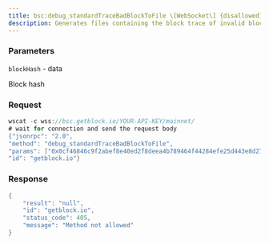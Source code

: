 ```yaml
---
title: bsc:debug_standardTraceBadBlockToFile \[WebSocket\] {disallowed}
description: Generates files containing the block trace of invalid blocks. A separatefile is generated for each transaction in the block.Use debug_standardTraceBlockToFile to view the trace for a valid block.
---
```


### Parameters


`blockHash` - data

Block hash

### Request

``` java
wscat -c wss://bsc.getblock.io/YOUR-API-KEY/mainnet/ 
# wait for connection and send the request body 
{"jsonrpc": "2.0",
"method": "debug_standardTraceBadBlockToFile",
"params": ["0x0cf46846c9f2abef8e40ed2f8deea4b789464f44284efe25d443e8d272393fce"],
"id": "getblock.io"}
```

###  Response

``` java
{
    "result": "null",
    "id": "getblock.io",
    "status_code": 405,
    "message": "Method not allowed"
}
```

